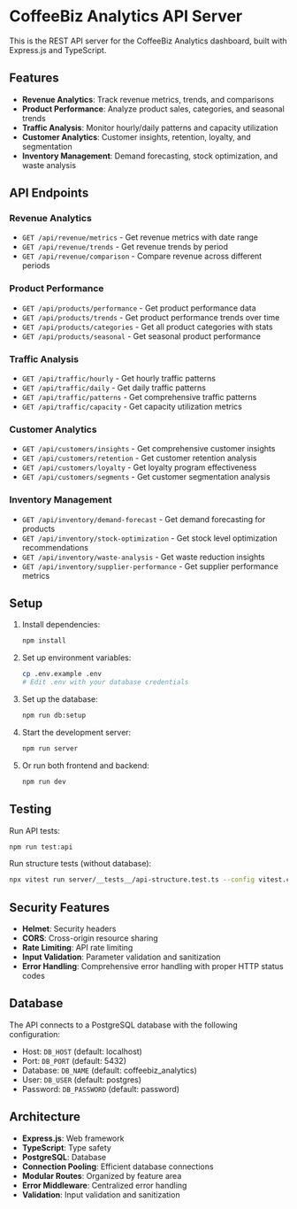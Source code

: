 # CoffeeBiz Analytics API Server

This is the REST API server for the CoffeeBiz Analytics dashboard, built with Express.js and TypeScript.

## Features

- **Revenue Analytics**: Track revenue metrics, trends, and comparisons
- **Product Performance**: Analyze product sales, categories, and seasonal trends
- **Traffic Analysis**: Monitor hourly/daily patterns and capacity utilization
- **Customer Analytics**: Customer insights, retention, loyalty, and segmentation
- **Inventory Management**: Demand forecasting, stock optimization, and waste analysis

## API Endpoints

### Revenue Analytics
- `GET /api/revenue/metrics` - Get revenue metrics with date range
- `GET /api/revenue/trends` - Get revenue trends by period
- `GET /api/revenue/comparison` - Compare revenue across different periods

### Product Performance
- `GET /api/products/performance` - Get product performance data
- `GET /api/products/trends` - Get product performance trends over time
- `GET /api/products/categories` - Get all product categories with stats
- `GET /api/products/seasonal` - Get seasonal product performance

### Traffic Analysis
- `GET /api/traffic/hourly` - Get hourly traffic patterns
- `GET /api/traffic/daily` - Get daily traffic patterns
- `GET /api/traffic/patterns` - Get comprehensive traffic patterns
- `GET /api/traffic/capacity` - Get capacity utilization metrics

### Customer Analytics
- `GET /api/customers/insights` - Get comprehensive customer insights
- `GET /api/customers/retention` - Get customer retention analysis
- `GET /api/customers/loyalty` - Get loyalty program effectiveness
- `GET /api/customers/segments` - Get customer segmentation analysis

### Inventory Management
- `GET /api/inventory/demand-forecast` - Get demand forecasting for products
- `GET /api/inventory/stock-optimization` - Get stock level optimization recommendations
- `GET /api/inventory/waste-analysis` - Get waste reduction insights
- `GET /api/inventory/supplier-performance` - Get supplier performance metrics

## Setup

1. Install dependencies:
   ```bash
   npm install
   ```

2. Set up environment variables:
   ```bash
   cp .env.example .env
   # Edit .env with your database credentials
   ```

3. Set up the database:
   ```bash
   npm run db:setup
   ```

4. Start the development server:
   ```bash
   npm run server
   ```

5. Or run both frontend and backend:
   ```bash
   npm run dev
   ```

## Testing

Run API tests:
```bash
npm run test:api
```

Run structure tests (without database):
```bash
npx vitest run server/__tests__/api-structure.test.ts --config vitest.config.ts
```

## Security Features

- **Helmet**: Security headers
- **CORS**: Cross-origin resource sharing
- **Rate Limiting**: API rate limiting
- **Input Validation**: Parameter validation and sanitization
- **Error Handling**: Comprehensive error handling with proper HTTP status codes

## Database

The API connects to a PostgreSQL database with the following configuration:
- Host: `DB_HOST` (default: localhost)
- Port: `DB_PORT` (default: 5432)
- Database: `DB_NAME` (default: coffeebiz_analytics)
- User: `DB_USER` (default: postgres)
- Password: `DB_PASSWORD` (default: password)

## Architecture

- **Express.js**: Web framework
- **TypeScript**: Type safety
- **PostgreSQL**: Database
- **Connection Pooling**: Efficient database connections
- **Modular Routes**: Organized by feature area
- **Error Middleware**: Centralized error handling
- **Validation**: Input validation and sanitization